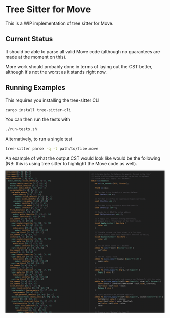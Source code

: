 # Tree Sitter for Move

This is a WIP implementation of tree sitter for Move.

## Current Status

It should be able to parse all valid Move code (although no guarantees are made at the moment on this).

More work should probably done in terms of laying out the CST better, although it's not the worst as it stands right now.

## Running Examples

This requires you installing the tree-sitter CLI

```
cargo install tree-sitter-cli
```

You can then run the tests with

```sh
./run-tests.sh
```

Alternatively, to run a single test

```sh
tree-sitter parse -q -t path/to/file.move
```

An example of what the output CST would look like would be the following (NB: this is using tree sitter to highlight the Move code as well).

![Screenshot](./tree_sitter.png)
